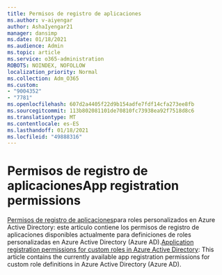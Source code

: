 ```yaml
---
title: Permisos de registro de aplicaciones
ms.author: v-aiyengar
author: AshaIyengar21
manager: dansimp
ms.date: 01/18/2021
ms.audience: Admin
ms.topic: article
ms.service: o365-administration
ROBOTS: NOINDEX, NOFOLLOW
localization_priority: Normal
ms.collection: Adm_O365
ms.custom:
- "9004352"
- "7781"
ms.openlocfilehash: 607d2a4405f22d9b154adfe7fdf14cfa273ee8fb
ms.sourcegitcommit: 113b802081101de70810fc73938ea92f7518d8c6
ms.translationtype: MT
ms.contentlocale: es-ES
ms.lasthandoff: 01/18/2021
ms.locfileid: "49888316"
---
```

# <a name="app-registration-permissions"></a><span data-ttu-id="4ddd1-102">Permisos de registro de aplicaciones</span><span class="sxs-lookup"><span data-stu-id="4ddd1-102">App registration permissions</span></span>

<span data-ttu-id="4ddd1-103">[Permisos de registro de aplicaciones](https://docs.microsoft.com/azure/active-directory/roles/custom-available-permissions)para roles personalizados en Azure Active Directory: este artículo contiene los permisos de registro de aplicaciones disponibles actualmente para definiciones de roles personalizadas en Azure Active Directory (Azure AD).</span><span class="sxs-lookup"><span data-stu-id="4ddd1-103">[Application registration permissions for custom roles in Azure Active Directory](https://docs.microsoft.com/azure/active-directory/roles/custom-available-permissions): This article contains the currently available app registration permissions for custom role definitions in Azure Active Directory (Azure AD).</span></span>
